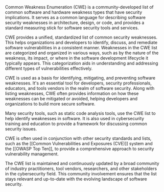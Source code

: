 Common Weakness Enumeration (CWE) is a community-developed list of common software and hardware weakness types that have security implications. It serves as a common language for describing software security weaknesses in architecture, design, or code, and provides a standard measuring stick for software security tools and services.

CWE provides a unified, standardized list of common security weaknesses. This helps organizations and developers to identify, discuss, and remediate software vulnerabilities in a consistent manner. Weaknesses in the CWE list are categorized and organized in various ways, such as by the nature of the weakness, its impact, or where in the software development lifecycle it typically appears. This categorization aids in understanding and addressing different types of vulnerabilities effectively.

CWE is used as a basis for identifying, mitigating, and preventing software weaknesses. It's an essential tool for developers, security professionals, educators, and tools vendors in the realm of software security. Along with listing weaknesses, CWE often provides information on how these weaknesses can be mitigated or avoided, helping developers and organizations to build more secure software.

Many security tools, such as static code analysis tools, use the CWE list to help identify weaknesses in software. It is also used in cybersecurity training and education to provide a framework for discussing common security issues.

CWE is often used in conjunction with other security standards and lists, such as the [[Common Vulnerabilities and Exposures (CVE)]] system and the [[OWASP Top Ten]], to provide a comprehensive approach to security vulnerability management.

The CWE list is maintained and continuously updated by a broad community of industry practitioners, tool vendors, researchers, and other stakeholders in the cybersecurity field. This community involvement ensures that the list stays relevant and up-to-date with the evolving landscape of software security.
